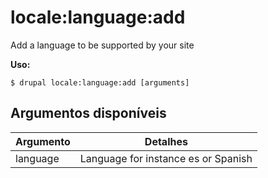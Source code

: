 # locale:language:add
Add a language to be supported by your site

**Uso:**
```
$ drupal locale:language:add [arguments]
```

## Argumentos disponíveis
Argumento | Detalhes
---------|-------------
language | Language for instance es or Spanish
